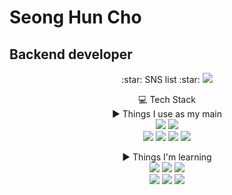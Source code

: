 # Seong Hun Cho
## Backend developer

<center>:star: SNS list :star:    
<a href="https://www.instagram.com/climb_joel/" target="_blank"><img src="https://img.shields.io/badge/Instagram-E4405F?style=flat-square&logo=Instagram&logoColor=white"/></a>     
      
:computer: Tech Stack    
:arrow_forward: Things I use as my main     
<a href="https://www.python.org" target="_blank"><img src="https://img.shields.io/badge/Python-3776AB?style=flat-square&logo=Python&logoColor=white"/></a>
<a href="https://www.djangoproject.com/" target="_blank"><img src="https://img.shields.io/badge/Django-092E20?style=flat-square&logo=Django&logoColor=white"/></a>       
<a href="https://www.mongodb.com" target="_blank"><img src="https://img.shields.io/badge/MongoDB-47A248?style=flat-square&logo=MongoDB&logoColor=white"/></a>
<a href="https://www.docker.com" target="_blank"><img src="https://img.shields.io/badge/Docker-2496ED?style=flat-square&logo=Docker&logoColor=white"/></a>
<a href="https://git-scm.com" target="_blank"><img src="https://img.shields.io/badge/Git-F05032?style=flat-square&logo=Git&logoColor=white"/></a>
<a href="https://gitlab.com/gitlab-com" target="_blank"><img src="https://img.shields.io/badge/Gitlab-FCA121?style=flat-square&logo=GitLab&logoColor=white"/></a>

:arrow_forward: Things I'm learning        
<a href="https://www.javascript.com" target="_blank"><img src="https://img.shields.io/badge/Javascript-F7DF1E?style=flat-square&logo=JavaScript&logoColor=white"/></a>
<a href="https://www.typescriptlang.org" target="_blank"><img src="https://img.shields.io/badge/TypeScript-3178C6?style=flat-square&logo=TypeScript&logoColor=white"/></a>
<a href="https://nodejs.org/" target="_blank"><img src="https://img.shields.io/badge/Node.js-339933?style=flat-square&logo=Node.js&logoColor=white"/></a>    
<a href="expressjs.com" target="_blank"><img src="https://img.shields.io/badge/expressJs-000000?style=flat-square&logo=Express&logoColor=white"/></a>
<a href="https://nestjs.com" target="_blank"><img src="https://img.shields.io/badge/NestJs]-E0234E?style=flat-square&logo=NestJS&logoColor=white"/></a>
<a href="https://jestjs.io" target="_blank"><img src="https://img.shields.io/badge/Jest-C21325?style=flat-square&logo=Jest&logoColor=white"/></a>
</center>
